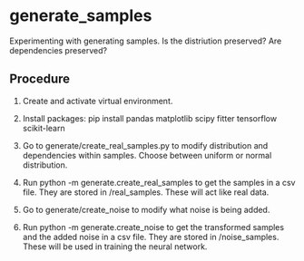 # generate_samples

Experimenting with generating samples. Is the distriution preserved? Are dependencies preserved?

## Procedure

1. Create and activate virtual environment. 
2. Install packages: pip install pandas matplotlib scipy fitter tensorflow scikit-learn

3. Go to generate/create_real_samples.py to modify distribution and dependencies within samples. Choose between uniform or normal distribution. 
4. Run python -m generate.create_real_samples to get the samples in a csv file. They are stored in /real_samples. These will act like real data. 

5. Go to generate/create_noise to modify what noise is being added. 
6. Run python -m generate.create_noise to get the transformed samples and the added noise in a csv file. They are stored in /noise_samples. These will be used in training the neural network.